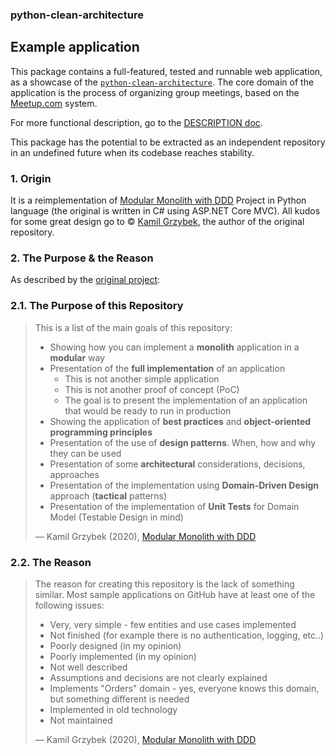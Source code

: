 ### python-clean-architecture

## Example application

This package contains a full-featured, tested and runnable web application, as a showcase of the [`python-clean-architecture`](https://github.com/pcah/python-clean-architecture). The core domain of the application is the process of organizing group meetings, based on the [Meetup.com](https://www.meetup.com/) system.

For more functional description, go to the [DESCRIPTION doc](docs/DESCRIPTION.md).

This package has the potential to be extracted as an independent repository in an undefined future when its codebase reaches stability.

### 1. Origin

It is a reimplementation of [Modular Monolith with DDD](https://github.com/kgrzybek/modular-monolith-with-ddd) Project in Python language (the original is written in C# using ASP.NET Core MVC). All kudos for some great design go to © [Kamil Grzybek](https://www.kamilgrzybek.com/), the author of the original repository.

### 2. The Purpose & the Reason

As described by the [original project](https://github.com/kgrzybek/modular-monolith-with-ddd):

### 2.1. The Purpose of this Repository

> This is a list of the main goals of this repository:
>
> - Showing how you can implement a **monolith** application in a **modular** way
> - Presentation of the **full implementation** of an application
>   - This is not another simple application
>   - This is not another proof of concept (PoC)
>   - The goal is to present the implementation of an application that would be ready to run in production
> - Showing the application of **best practices** and **object-oriented programming principles**
> - Presentation of the use of **design patterns**. When, how and why they can be used
> - Presentation of some **architectural** considerations, decisions, approaches
> - Presentation of the implementation using **Domain-Driven Design** approach (**tactical** patterns)
> - Presentation of the implementation of **Unit Tests** for Domain Model (Testable Design in mind)
>
> — Kamil Grzybek (2020), [Modular Monolith with DDD](https://github.com/kgrzybek/modular-monolith-with-ddd)

### 2.2. The Reason

> The reason for creating this repository is the lack of something similar. Most sample applications on GitHub have at least one of the following issues:
>
> - Very, very simple - few entities and use cases implemented
> - Not finished (for example there is no authentication, logging, etc..)
> - Poorly designed (in my opinion)
> - Poorly implemented (in my opinion)
> - Not well described
> - Assumptions and decisions are not clearly explained
> - Implements "Orders" domain - yes, everyone knows this domain, but something different is needed
> - Implemented in old technology
> - Not maintained
>
> — Kamil Grzybek (2020), [Modular Monolith with DDD](https://github.com/kgrzybek/modular-monolith-with-ddd)
